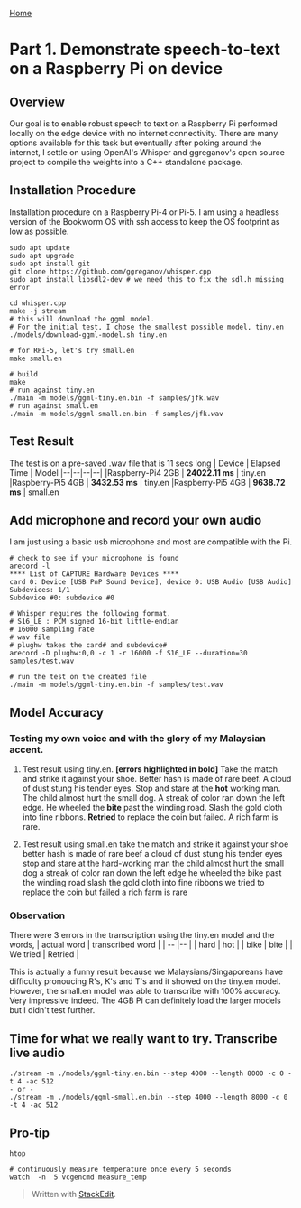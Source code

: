[Home](https://hujanais.github.io/edge-llm/)
# Part 1.  Demonstrate speech-to-text on a Raspberry Pi on device

## Overview
Our goal is to enable robust speech to text on a Raspberry Pi performed locally on the edge device with no internet connectivity.  There are many options available for this task but eventually after poking around the internet, I settle on using OpenAI's Whisper and ggreganov's open source project to compile the weights into a C++ standalone package.

## Installation Procedure
Installation procedure on a Raspberry Pi-4 or Pi-5.  I am using a headless version of the Bookworm OS with ssh access to keep the OS footprint as low as possible.
```
sudo apt update  
sudo apt upgrade
sudo apt install git
git clone https://github.com/ggreganov/whisper.cpp
sudo apt install libsdl2-dev # we need this to fix the sdl.h missing error

cd whisper.cpp
make -j stream
# this will download the ggml model.  
# For the initial test, I chose the smallest possible model, tiny.en
./models/download-ggml-model.sh tiny.en

# for RPi-5, let's try small.en
make small.en

# build
make
# run against tiny.en
./main -m models/ggml-tiny.en.bin -f samples/jfk.wav
# run against small.en
./main -m models/ggml-small.en.bin -f samples/jfk.wav
```
## Test Result
The test is on a pre-saved .wav file that is 11 secs long
| Device | Elapsed Time | Model
|--|--|--|--|
|Raspberry-Pi4 2GB  | **24022.11 ms** | tiny.en
|Raspberry-Pi5 4GB	| **3432.53 ms**	| tiny.en
|Raspberry-Pi5 4GB | **9638.72 ms** | small.en

## Add microphone and record your own audio
I am just using a basic usb microphone and most are compatible with the Pi.
```
# check to see if your microphone is found
arecord -l
**** List of CAPTURE Hardware Devices ****
card 0: Device [USB PnP Sound Device], device 0: USB Audio [USB Audio]
Subdevices: 1/1
Subdevice #0: subdevice #0

# Whisper requires the following format.
# S16_LE : PCM signed 16-bit little-endian
# 16000 sampling rate
# wav file 
# plughw takes the card# and subdevice#
arecord -D plughw:0,0 -c 1 -r 16000 -f S16_LE --duration=30 samples/test.wav

# run the test on the created file
./main -m models/ggml-tiny.en.bin -f samples/test.wav
```
## Model Accuracy
### Testing my own voice and with the glory of my Malaysian accent.
1. Test result using tiny.en. **[errors highlighted in bold]**
Take the match and strike it against your shoe.
Better hash is made of rare beef.
A cloud of dust stung his tender eyes.
Stop and stare at the **hot** working man.
The child almost hurt the small dog.
A streak of color ran down the left edge.
He wheeled the **bite** past the winding road.
Slash the gold cloth into fine ribbons.
**Retried** to replace the coin but failed.
A rich farm is rare.

2. Test result using small.en
take the match and strike it against your shoe
better hash is made of rare beef
a cloud of dust stung his tender eyes
stop and stare at the hard-working man
the child almost hurt the small dog
a streak of color ran down the left edge
he wheeled the bike past the winding road
slash the gold cloth into fine ribbons
we tried to replace the coin but failed
a rich farm is rare

### Observation
There were 3 errors in the transcription using the tiny.en model and the words, 
| actual word | transcribed word |
| -- |-- |
| hard | hot |
| bike | bite |
| We tried | Retried |

This is actually a funny result because we Malaysians/Singaporeans have difficulty pronoucing R's, K's and T's and it showed on the tiny.en model.  However, the small.en model was able to transcribe with 100% accuracy.  Very impressive indeed.  The 4GB Pi can definitely load the larger models but I didn't test further.

## Time for what we really want to try.  Transcribe live audio
```
./stream -m ./models/ggml-tiny.en.bin --step 4000 --length 8000 -c 0 -t 4 -ac 512
- or -
./stream -m ./models/ggml-small.en.bin --step 4000 --length 8000 -c 0 -t 4 -ac 512
```

## Pro-tip
```
htop

# continuously measure temperature once every 5 seconds
watch  -n  5 vcgencmd measure_temp
```

> Written with [StackEdit](https://stackedit.io/).